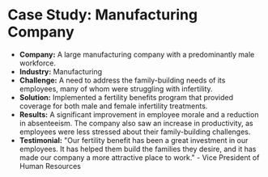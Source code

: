 # Case Study: Manufacturing Company

- **Company:** A large manufacturing company with a predominantly male workforce.
- **Industry:** Manufacturing
- **Challenge:** A need to address the family-building needs of its employees, many of whom were struggling with infertility.
- **Solution:** Implemented a fertility benefits program that provided coverage for both male and female infertility treatments.
- **Results:** A significant improvement in employee morale and a reduction in absenteeism. The company also saw an increase in productivity, as employees were less stressed about their family-building challenges.
- **Testimonial:** "Our fertility benefit has been a great investment in our employees. It has helped them build the families they desire, and it has made our company a more attractive place to work." - Vice President of Human Resources
